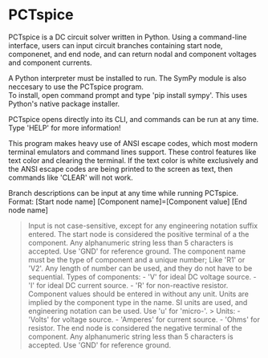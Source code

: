 # PCTspice
PCTspice is a DC circuit solver written in Python. 
Using a command-line interface, users can input circuit branches containing start node, componenet, and end node, and can return nodal and component voltages and component currents.

A Python interpreter must be installed to run.  The SymPy module is also neccesary to use the PCTspice program.  
To install, open command prompt and type 'pip install sympy'.  This uses Python's native package installer.

PCTspice opens directly into its CLI, and commands can be run at any time.  Type 'HELP' for more information!

This program makes heavy use of ANSI escape codes, which most modern terminal emulators and command lines support.
These control features like text color and clearing the terminal.  If the text color is white exclusively and the ANSI escape codes are being printed to the screen as text, then commands like 'CLEAR' will not work.

Branch descriptions can be input at any time while running PCTspice.  
Format:  [Start node name] [Component name]=[Component value] [End node name]
>  Input is not case-sensitive, except for any engineering notation suffix entered.
>  The start node is considered the positive terminal of a the component.  Any alphanumeric string less than 5 characters is accepted.  Use 'GND' for reference ground.
>  The component name must be the type of component and a unique number; Like 'R1' or 'V2'.  Any length of number can be used, and they do not have to be sequential.
   > Types of components:
      - 'V' for ideal DC voltage source.
      - 'I' for ideal DC current source.
      - 'R' for non-reactive resistor.
>  Component values should be entered in without any unit.  Units are implied by the component type in the name.  SI units are used, and engineering notation can be used.  Use 'u' for 'micro-'.
    > Units:
      - 'Volts' for voltage source.
      - 'Amperes' for current source.
      - 'Ohms' for resistor.
>  The end node is considered the negative terminal of the component.  Any alphanumeric string less than 5 characters is accepted.  Use 'GND' for reference ground.
